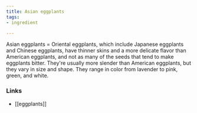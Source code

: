 ```yaml
---
title: Asian eggplants
tags:
- ingredient

---
```

Asian eggplants = Oriental eggplants, which include Japanese eggplants and Chinese eggplants, have thinner skins and a more delicate flavor than American eggplants, and not as many of the seeds that tend to make eggplants bitter. They're usually more slender than American eggplants, but they vary in size and shape. They range in color from lavender to pink, green, and white.

### Links

* [[eggplants]]
